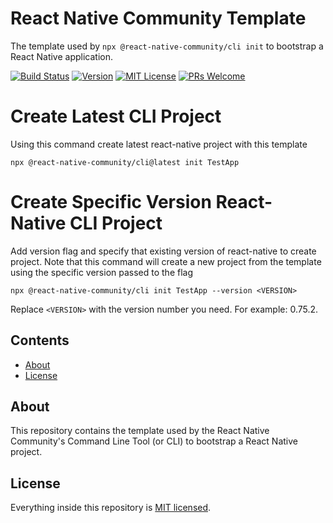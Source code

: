 # React Native Community Template

The template used by `npx @react-native-community/cli init` to bootstrap a React Native application.

[![Build Status][build-badge]][build] [![Version][version-badge]][package] [![MIT License][license-badge]][license] [![PRs Welcome][prs-welcome-badge]][prs-welcome]


# Create Latest CLI Project
Using this command create latest react-native project with this template
```
npx @react-native-community/cli@latest init TestApp
```

# Create Specific Version React-Native CLI Project
Add version flag and specify that existing version of react-native to create project.
Note that this command will create a new project from the template using the specific version passed to the flag

    npx @react-native-community/cli init TestApp --version <VERSION>

Replace `<VERSION>` with the version number you need. For example: 0.75.2.


## Contents

- [About](#about)
- [License](#license)

## About

This repository contains the template used by the React Native Community's Command Line Tool (or CLI) to bootstrap a React Native project.

## License

Everything inside this repository is [MIT licensed](./LICENSE).

<!-- badges -->

[build-badge]: https://img.shields.io/github/actions/workflow/status/react-native-community/template/test.yml?branch=main&style=flat-square
[build]: https://github.com/react-native-community/template/actions/workflows/test.yml
[version-badge]: https://img.shields.io/npm/v/@react-native-community/template.svg?style=flat-square
[package]: https://www.npmjs.com/package/@react-native-community/template
[license-badge]: https://img.shields.io/npm/l/@react-native-community/template.svg?style=flat-square
[license]: https://opensource.org/licenses/MIT
[prs-welcome-badge]: https://img.shields.io/badge/PRs-welcome-brightgreen.svg?style=flat-square
[prs-welcome]: http://makeapullrequest.com
